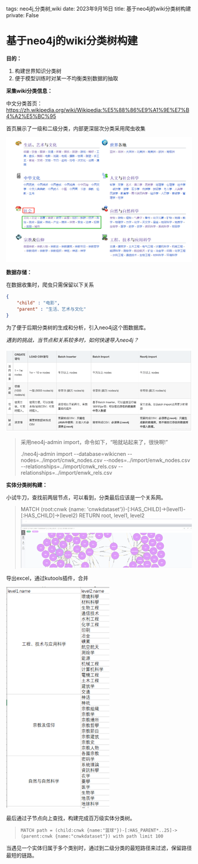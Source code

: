 tags: neo4j,分类树,wiki
date: 2023年9月16日
title: 基于neo4j的wiki分类树构建
private: False

# 基于neo4j的wiki分类树构建

**目的：**

1. 构建世界知识分类树
2. 便于模型训练时对某一不均衡类别数据的抽取

**采集wiki分类信息：**

中文分类首页：https://zh.wikipedia.org/wiki/Wikipedia:%E5%88%86%E9%A1%9E%E7%B4%A2%E5%BC%95

首页展示了一级和二级分类，内部更深层次分类采用爬虫收集

<img src="image-20230918135040064.png" alt="image-20230918135040064" style="zoom:80%;" />

**数据存储：**

在数据收集时，爬虫只需保留以下关系

```json
{
    "child" : "电影",
    "parent" : "生活、艺术与文化"
}
```

为了便于后期分类树的生成和分析，引入neo4j这个图数据库。

*遇到的挑战，当节点和关系较多时，如何快速导入neo4j？*

![image-20230918140024469](image-20230918140024469.png)

> 采用neo4j-admin import，命令如下，“啪就站起来了，很快啊!”
>
> ./neo4j-admin import --database=wikicnen --nodes=../import/cnwk_nodes.csv --nodes=../import/enwk_nodes.csv --relationships=../import/cnwk_rels.csv --relationships=../import/enwk_rels.csv 

**实体分类树构建：**

小试牛刀，查找前两层节点，可以看到，分类最后应该是一个关系网。

> MATCH (root:cnwk {name: 'cnwkdataset'})-[:HAS_CHILD]->(level1)-[:HAS_CHILD]->(level2) RETURN root, level1, level2![image-20230918140458750](image-20230918140458750.png)

导出excel，通过kutools插件，合并

<img src="image-20230918140751661.png" alt="image-20230918140751661" style="zoom:80%;" />

最后通过子节点向上查找，构建完成百万级实体分类树。

> ```
> MATCH path = (child:cnwk {name:"篮球"})-[:HAS_PARENT*..25]->(parent:cnwk {name:"cnwkdataset"}) with path limit 100
> ```

当遇见一个实体归属于多个类别时，通过到二级分类的最短路径来过滤，保留路径最短的链路。
